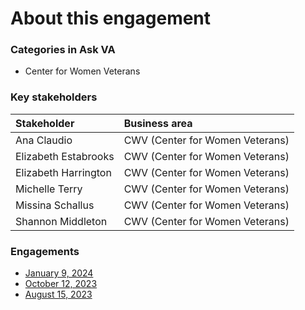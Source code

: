 # About this engagement

### Categories in Ask VA

- Center for Women Veterans

### Key stakeholders

|Stakeholder|Business area|
|:--|:--|
|Ana Claudio|CWV (Center for Women Veterans)|
|Elizabeth Estabrooks|CWV (Center for Women Veterans)|
|Elizabeth Harrington|CWV (Center for Women Veterans)|
|Michelle Terry|CWV (Center for Women Veterans)|
|Missina Schallus|CWV (Center for Women Veterans)|
|Shannon Middleton|CWV (Center for Women Veterans)|

### Engagements

* [January 9, 2024](https://github.com/department-of-veterans-affairs/va.gov-team/blob/master/products/ask-va/research/Business%20line%20engagement/Center%20for%20Women%20Veterans/January%209%2C%202024.md)
* [October 12, 2023](https://github.com/department-of-veterans-affairs/va.gov-team/blob/master/products/ask-va/research/Business%20line%20engagement/Center%20for%20Women%20Veterans/October%2012%2C%202023.md)
* [August 15, 2023](https://github.com/department-of-veterans-affairs/va.gov-team/blob/master/products/ask-va/research/Business%20line%20engagement/Center%20for%20Women%20Veterans/August%2015%2C%202023.md)
